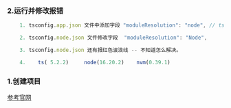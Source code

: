 

### 2.运行并修改报错
```js
    1. tsconfig.app.json 文件中添加字段 "moduleResolution": "node", // tsconfig.app.josn -- ts(2792)

    2. tsconfig.node.json 文件修改字段  "moduleResolution": "Node",

    3. tsconfig.node.json 还有报红色波浪线 -- 不知道怎么解决。

    4.    ts( 5.2.2)     node(16.20.2)    nvm(0.39.1)
```
### 1.创建项目 
[参考官网](https://cn.vuejs.org/guide/quick-start.html#creating-a-vue-application)